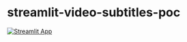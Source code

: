 # streamlit-video-subtitles-poc

[![Streamlit App](https://static.streamlit.io/badges/streamlit_badge_black_white.svg)](video-subtitles-poc.streamlit.ap)
